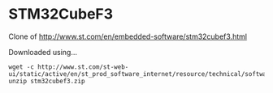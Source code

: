 # STM32CubeF3
Clone of http://www.st.com/en/embedded-software/stm32cubef3.html

Downloaded using...
```
wget -c http://www.st.com/st-web-ui/static/active/en/st_prod_software_internet/resource/technical/software/firmware/stm32cubef3.zip`
unzip stm32cubef3.zip 
```
